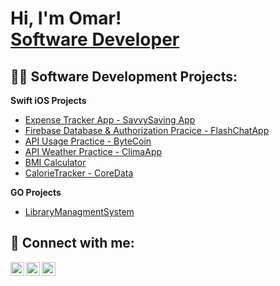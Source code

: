<h1>Hi, I'm Omar!<br/><a href="https://github.com/OPetricevic/Opetricevic">Software Developer</a></h1>

<h2>👨‍💻 Software Development Projects:</h2>
<b> Swift iOS Projects </b>

- [Expense Tracker App - SavvySaving App](https://github.com/OPetricevic/SavvySaving-App)
- [Firebase Database & Authorization Pracice - FlashChatApp](https://github.com/OPetricevic/ClimaApp)
- [API Usage Practice - ByteCoin](https://github.com/OPetricevic/ByteCoin)
- [API Weather Practice - ClimaApp](https://github.com/OPetricevic/ClimaApp)
- [BMI Calculator](https://github.com/OPetricevic/BMICalculator)
- [CalorieTracker - CoreData](https://github.com/OPetricevic/CalorieTracker)

<b> GO Projects </b>
- [LibraryManagmentSystem](https://github.com/OPetricevic/LibraryManagementSystem)

<h2> 🤳 Connect with me:</h2>

[<img align="left" alt="JoshMadakor | YouTube" width="22px" src="https://cdn.jsdelivr.net/npm/simple-icons@v3/icons/youtube.svg" />][youtube]
[<img align="left" alt="JoshMadakor | LinkedIn" width="22px" src="https://cdn.jsdelivr.net/npm/simple-icons@v3/icons/linkedin.svg" />][linkedin]
[<img align="left" alt="JoshMadakor | Instagram" width="22px" src="https://cdn.jsdelivr.net/npm/simple-icons@v3/icons/instagram.svg" />][instagram]

[youtube]: https://www.youtube.com/channel/UCSA_czFr5dajLEROt-h4uRw
[instagram]: https://www.instagram.com/omarpetricevic/
[linkedin]: https://www.linkedin.com/in/omar-petricevic/

<!--
**joshmadakor1/joshmadakor1** is a ✨ _special_ ✨ repository because its `README.md` (this file) appears on your GitHub profile.

Here are some ideas to get you started:

- 🔭 I’m currently working on ...
- 🌱 I’m currently learning ...
- 👯 I’m looking to collaborate on ...
- 🤔 I’m looking for help with ...
- 💬 Ask me about ...
- 📫 How to reach me: ...
- 😄 Pronouns: ...
- ⚡ Fun fact: ...
-->
